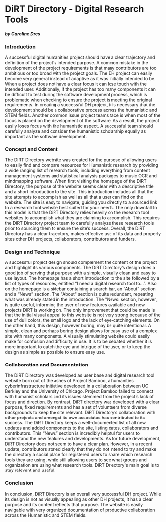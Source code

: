 # DiRT Directory - Digital Research Tools
##### by Caroline Dres
### Introduction

A successful digital humanities project should have a clear trajectory and definition of the project's intended purpose.  A common mistake in the development of the project requirements is that many contributors are too ambitious or too broad with the project goals.  The DH project can easily become very general instead of adaptive as it was initially intended to be.  When a project does not have a clear focus it can lose touch with the intended user.  Additionally, if the project has too many components it can be difficult to test during the software development process, which is problematic when checking to ensure the project is meeting the original requirements.  In creating a successful DH project, it is necessary that the development should be a collaborative process across the humanistic and STEM fields.  Another common issue project teams face is when most of the focus is placed on the development of the software.  As a result, the project easily loses focus with the humanistic aspect.  A successful team should carefully analyze and consider the humanistic scholarship equally as important as the software development.

### Concept and Content

The DiRT Directory website was created for the purpose of allowing users to easily find and compare resources for Humanistic research by providing a wide ranging list of research tools, including everything from content management systems and statistical analysis packages to music OCR and mindmapping software.  When first visiting the homepage of the DiRT Directory, the purpose of the website seems clear with a descriptive title and a short introduction to the site.  This introduction includes all that the site attempts to accomplish as well as all that a user can find on the website.  The site is easy to navigate, guiding you directly to a sourced link to a research tool website best suited for your needs.  The only downfall to this model is that the DiRT Directory relies heavily on the research tool websites to accomplish what they are claiming to accomplish.  This requires the DiRT Directory project team to carefully analyze these research tools prior to sourcing them to ensure the site’s success.  Overall, the DiRT Directory has a clear trajectory, makes effective use of its data and properly sites other DH projects, collaborators, contributors and funders.

### Design and Technique

A successful project design should complement the content of the project and highlight its various components.  The DiRT Directory’s design does a good job of serving that purpose with a simple, visually clean and easy to use layout.  The homepage has a short introduction to the site followed by a list of types of resources, entitled “I need a digital research tool to…”.  Also on the homepage is a sidebar containing a search bar, an “About” section and a “News” section.  The "About" section is quite redundant, repeating what was already stated in the introduction.  The "News: section, however, is quite useful, informing the user of new features available and new projects DiRT is working on.  The only improvement that could be made is that the initial visual appeal to this website is not very strong because of the use of dull colors, the small logo and the lack of eye-catching elements.  On the other hand, this design, however boring, may be quite intentional.  A simple, clean and perhaps boring design allows for easy use of a complex site with many components.  A visually stimulating website could easily make for confusion and difficulty in use.  It is to be debated whether it is more important to catch the eye and intrigue of the user, or to keep the design as simple as possible to ensure easy use.

### Collaboration and Documentation

The DiRT Directory was developed as user base and digital research tool website born out of the ashes of Project Bamboo, a humanities cyberinfrastructure initiative developed in a collaboration between UC Berkley and the University of Chicago.  Project Bamboo failed to connect with humanist scholars and its issues stemmed from the project’s lack of focus and direction.  By contrast, DiRT directory was developed with a clear purpose, fixed requirements and has a set of volunteers from diverse backgrounds to keep the site relevant.  DiRT Directory’s collaboration with other projects and amongst its own associates has contributed to its success.  The DiRT Directory keeps a well-documented list of all new updates and added components to the site, listing dates, collaborators and contributors.  This “News” section is incredibly helpful for users to understand the new features and developments.  As for future development, DiRT Directory does not seem to have a clear plan.  However, in a recent update, contributors stated clearly that they do not intend to try and make the directory a social place for registered users to share which research tools they are using, while still allowing users to see what groups and organization are using what research tools.  DiRT Driectory's main goal is to stay relevant and useful.

### Conclusion

In conclusion, DiRT Directory is an overall very successful DH project.  While its design is not as visually appealing as other DH projects, it has a clear purpose and its content reflects that purpose.  The website is easily navigable with very organized documentation of productive collaboration across the Humanistic and STEM fields.
